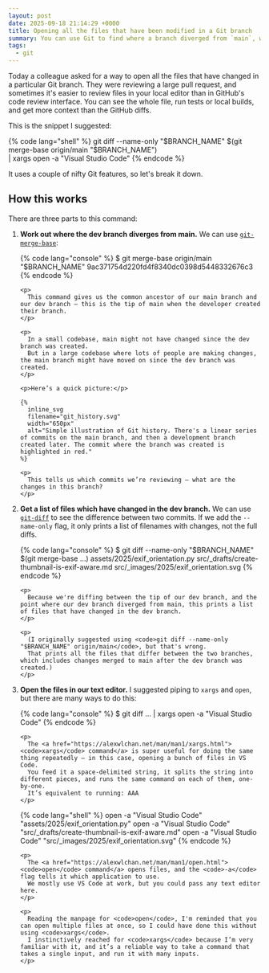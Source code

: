 ```yaml
---
layout: post
date: 2025-09-18 21:14:29 +0000
title: Opening all the files that have been modified in a Git branch
summary: You can use Git to find where a branch diverged from `main`, what files have changed, then open those files in your editor.
tags:
  - git
---
```

Today a colleague asked for a way to open all the files that have changed in a particular Git branch.
They were reviewing a large pull request, and sometimes it's easier to review files in your local editor than in GitHub's code review interface.
You can see the whole file, run tests or local builds, and get more context than the GitHub diffs.

This is the snippet I suggested:

{% code lang="shell" %}
git diff --name-only "$BRANCH_NAME" $(git merge-base origin/main "$BRANCH_NAME") \
  | xargs open -a "Visual Studio Code"
{% endcode %}

It uses a couple of nifty Git features, so let's break it down.

## How this works

There are three parts to this command:

<ol>
  <li>
    <p>
      <strong>Work out where the dev branch diverges from main.</strong>
      We can use <a href="https://git-scm.com/docs/git-merge-base"><code>git-merge-base</code></a>:
    </p>

{% code lang="console" %}
$ git merge-base origin/main "$BRANCH_NAME"
9ac371754d220fd4f8340dc0398d5448332676c3
{% endcode %}

    <p>
      This command gives us the common ancestor of our main branch and our dev branch – this is the tip of main when the developer created their branch.
    </p>

    <p>
      In a small codebase, main might not have changed since the dev branch was created.
      But in a large codebase where lots of people are making changes, the main branch might have moved on since the dev branch was created.
    </p>

    <p>Here’s a quick picture:</p>

    {%
      inline_svg
      filename="git_history.svg"
      width="650px"
      alt="Simple illustration of Git history. There's a linear series of commits on the main branch, and then a development branch created later. The commit where the branch was created is highlighted in red."
    %}

    <p>
      This tells us which commits we’re reviewing – what are the changes in this branch?
    </p>
  </li>

  <li>
    <p>
      <strong>Get a list of files which have changed in the dev branch.</strong>
      We can use <a href="https://git-scm.com/docs/git-diff"><code>git-diff</code></a> to see the difference between two commits.
      If we add the <code>--name-only</code> flag, it only prints a list of filenames with changes, not the full diffs.
    </p>

{% code lang="console" %}
$ git diff --name-only "$BRANCH_NAME" $(git merge-base …)
assets/2025/exif_orientation.py
src/_drafts/create-thumbnail-is-exif-aware.md
src/_images/2025/exif_orientation.svg
{% endcode %}

    <p>
      Because we're diffing between the tip of our dev branch, and the point where our dev branch diverged from main, this prints a list of files that have changed in the dev branch.
    </p>

    <p>
      (I originally suggested using <code>git diff --name-only "$BRANCH_NAME" origin/main</code>, but that's wrong.
      That prints all the files that differ between the two branches, which includes changes merged to main after the dev branch was created.)
    </p>
  </li>

  <li>
    <p>
      <strong>Open the files in our text editor.</strong>
      I suggested piping to <code>xargs</code> and <code>open</code>, but there are many ways to do this:
    </p>

{% code lang="console" %}
$ git diff … | xargs open -a "Visual Studio Code"
{% endcode %}

    <p>
      The <a href="https://alexwlchan.net/man/man1/xargs.html"><code>xargs</code> command</a> is super useful for doing the same thing repeatedly – in this case, opening a bunch of files in VS Code.
      You feed it a space-delimited string, it splits the string into different pieces, and runs the same command on each of them, one-by-one.
      It’s equivalent to running: AAA
    </p>

{% code lang="shell" %}
open -a "Visual Studio Code" "assets/2025/exif_orientation.py"
open -a "Visual Studio Code" "src/_drafts/create-thumbnail-is-exif-aware.md"
open -a "Visual Studio Code" "src/_images/2025/exif_orientation.svg"
{% endcode %}

    <p>
      The <a href="https://alexwlchan.net/man/man1/open.html"><code>open</code> command</a> opens files, and the <code>-a</code> flag tells it which application to use.
      We mostly use VS Code at work, but you could pass any text editor here.
    </p>

    <p>
      Reading the manpage for <code>open</code>, I'm reminded that you can open multiple files at once, so I could have done this without using <code>xargs</code>.
      I instinctively reached for <code>xargs</code> because I’m very familiar with it, and it’s a reliable way to take a command that takes a single input, and run it with many inputs.
    </p>
  </li>
</ol>
